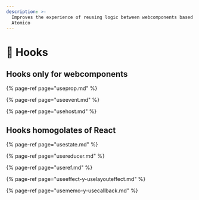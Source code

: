 ```yaml
---
description: >-
  Improves the experience of reusing logic between webcomponents based on
  Atomico
---
```


# 🎣  Hooks

## Hooks only for webcomponents

{% page-ref page="useprop.md" %}

{% page-ref page="useevent.md" %}

{% page-ref page="usehost.md" %}

## Hooks homogolates of React

{% page-ref page="usestate.md" %}

{% page-ref page="usereducer.md" %}

{% page-ref page="useref.md" %}

{% page-ref page="useeffect-y-uselayouteffect.md" %}

{% page-ref page="usememo-y-usecallback.md" %}

